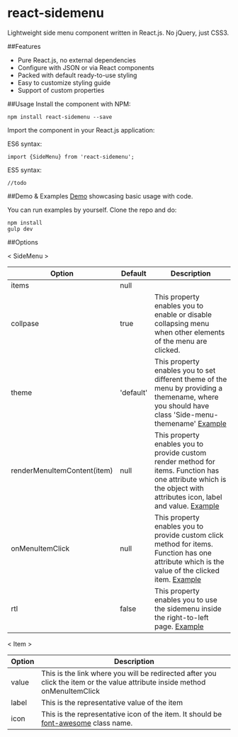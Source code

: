 # react-sidemenu

Lightweight side menu component written in React.js. No jQuery, just CSS3.

##Features
 - Pure React.js, no external dependencies
 - Configure with JSON or via React components
 - Packed with default ready-to-use styling
 - Easy to customize styling guide
 - Support of custom properties

##Usage
Install the component with NPM:

    npm install react-sidemenu --save
Import the component in your React.js application:

ES6 syntax:

    import {SideMenu} from 'react-sidemenu';
ES5 syntax:

    //todo

##Demo & Examples
[Demo](react-sidemenu.demo.com) showcasing basic usage with code.

You can run examples by yourself. Clone the repo and do:

    npm install
    gulp dev

##Options

< SideMenu >

|**Option**|**Default**|**Description**|
| --- | --- | --- |
| items | null | |
| collpase | true | This property enables you to enable or disable collapsing menu when other elements of the menu are clicked. |
| theme | 'default' | This property enables you to set different theme of the menu by providing a themename, where you should have class 'Side-menu-themename' [Example](react-sidemenu.demo.com/#custom-theme)  |
| renderMenuItemContent(item) | null | This property enables you to provide custom render method for items. Function has one attribute which is the object with attributes icon, label and value. [Example](react-sidemenu.demo.com/#custom-render)|
| onMenuItemClick | null | This property enables you to provide custom click method for items. Function has one attribute which is the value of the clicked item. [Example](react-sidemenu.demo.com/#custom-click) |
| rtl | false | This property enables you to use the sidemenu inside the right-to-left page. [Example](react-sidemenu.demo.com/#rtl) |

< Item >

|**Option**|**Description**|
| --- | --- |
| value | This is the link where you will be redirected after you click the item or the value attribute inside method onMenuItemClick |
| label | This is the representative value of the item |
| icon | This is the representative icon of the item. It should be [font-awesome](http://fontawesome.io/)  class name.
